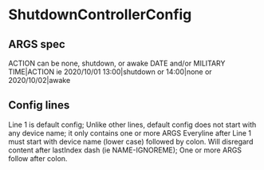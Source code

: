 # ShutdownControllerConfig
## ARGS spec
ACTION can be none, shutdown, or awake
DATE and/or MILITARY TIME|ACTION ie 2020/10/01 13:00|shutdown or 14:00|none or 2020/10/02|awake

## Config lines
Line 1 is default config; Unlike other lines, default config does not start with any device name; it only contains one or more ARGS
Everyline after Line 1 must start with device name (lower case) followed by colon.
Will disregard content after lastIndex dash (ie NAME-IGNOREME); One or more ARGS follow after colon.
